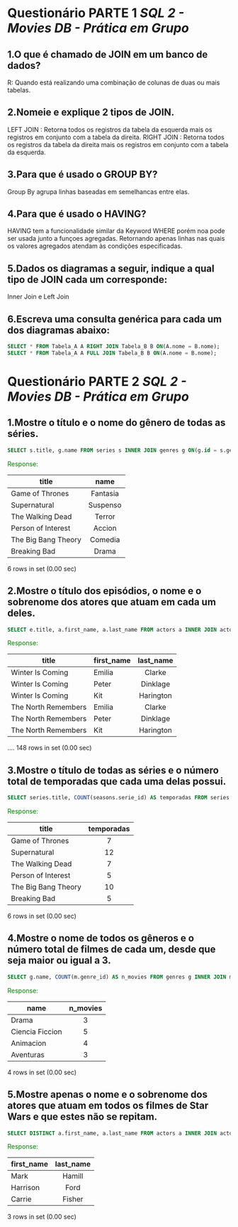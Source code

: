 
# Questionário PARTE 1 *SQL 2 - Movies DB - Prática em Grupo*

## 1.O que é chamado de JOIN em um banco de dados?
R: Quando está realizando uma combinação de colunas de duas ou mais tabelas.
## 2.Nomeie e explique 2 tipos de JOIN.
LEFT JOIN : Retorna todos os registros da tabela da esquerda mais os registros em conjunto com a tabela da direita.
RIGHT JOIN : Retorna todos os registros da tabela da direita mais os registros em conjunto com a tabela da esquerda.
## 3.Para que é usado o GROUP BY?
Group By agrupa linhas baseadas em semelhancas entre elas. 
## 4.Para que é usado o HAVING?
HAVING tem a funcionalidade similar da Keyword WHERE porém noa pode ser usada junto a funçoes agregadas. Retornando apenas linhas nas quais os valores agregados atendam às condições especificadas. 
## 5.Dados os diagramas a seguir, indique a qual tipo de JOIN cada um corresponde:
Inner Join e Left Join 
## 6.Escreva uma consulta genérica para cada um dos diagramas abaixo:
``` sql 
SELECT * FROM Tabela_A A RIGHT JOIN Tabela_B B ON(A.nome = B.nome); 
SELECT * FROM Tabela_A A FULL JOIN Tabela_B B ON(A.nome = B.nome); 
```

# Questionário PARTE 2 *SQL 2 - Movies DB - Prática em Grupo*


## 1.Mostre o título e o nome do gênero de todas as séries.

``` sql 
SELECT s.title, g.name FROM series s INNER JOIN genres g ON(g.id = s.genre_id); 
```
<span style="color:green"> Response: </span>

| title   |      name      |
|----------|:-------------:|
| Game of Thrones     | Fantasia |
| Supernatural        | Suspenso |
| The Walking Dead    | Terror   |
| Person of Interest  | Accion   |
| The Big Bang Theory | Comedia  |
| Breaking Bad        | Drama    |
6 rows in set (0.00 sec)
## 2.Mostre o título dos episódios, o nome e o sobrenome dos atores que atuam em cada um deles.
``` sql 
SELECT e.title, a.first_name, a.last_name FROM actors a INNER JOIN actor_episode ae ON (a.id=ae.actor_id) INNER JOIN episodes e ON (e.id=ae.episode_id);
```
<span style="color:green"> Response: </span>

| title                | first_name | last_name |
|-------------------------------------|:------------|:-----------:|
| Winter Is Coming          | Emilia   | Clarke  |
| Winter Is Coming          | Peter   | Dinklage |
| Winter Is Coming          | Kit    | Harington |
| The North Remembers         | Emilia   | Clarke  |
| The North Remembers         | Peter   | Dinklage |
| The North Remembers         | Kit    | Harington |
.... 148 rows in set (0.00 sec)
## 3.Mostre o título de todas as séries e o número total de temporadas que cada uma delas possui.

``` sql 
SELECT series.title, COUNT(seasons.serie_id) AS temporadas FROM series INNER JOIN seasons ON (series.id = seasons.serie_id) GROUP BY seasons.serie_id;
```
<span style="color:green"> Response: </span>

| title        | temporadas |
|----------|:-------------:|
| Game of Thrones   |     7 |
| Supernatural    |     12 |
| The Walking Dead  |     7 |
| Person of Interest |     5 |
| The Big Bang Theory |     10 |
| Breaking Bad    |     5 |
6 rows in set (0.00 sec)

## 4.Mostre o nome de todos os gêneros e o número total de filmes de cada um, desde que seja maior ou igual a 3.
``` sql 
SELECT g.name, COUNT(m.genre_id) AS n_movies FROM genres g INNER JOIN movies m ON (m.genre_id=g.id) GROUP BY m.genre_id HAVING n_movies >= 3;
```
<span style="color:green"> Response: </span>


| name      | n_movies |
|----------|:-------------:|
| Drama      |    3 |
| Ciencia Ficcion |    5 |
| Animacion    |    4 |
| Aventuras    |    3 |
4 rows in set (0.00 sec)

## 5.Mostre apenas o nome e o sobrenome dos atores que atuam em todos os filmes de Star Wars e que estes não se repitam.

``` sql 
SELECT DISTINCT a.first_name, a.last_name FROM actors a INNER JOIN actor_movie am ON (a.id=am.actor_id) INNER JOIN movies m ON (m.id=am.movie_id) WHERE m.title LIKE 'La Guerra de las galaxias%';
```
<span style="color:green"> Response: </span>

| first_name | last_name |
|----------|:-------------:|
| Mark    | Hamill  |
| Harrison  | Ford   |
| Carrie   | Fisher  |
3 rows in set (0.00 sec)